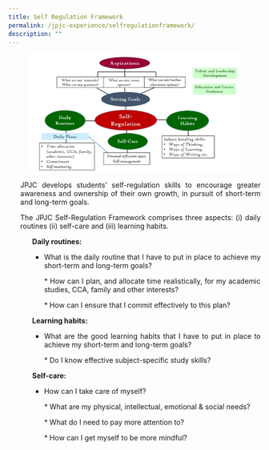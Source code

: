 ```yaml
---
title: Self Regulation Framework
permalink: /jpjc-experience/selfregulationframework/
description: ""
---
```

<figure>
<img src="https://raw.githubusercontent.com/isomerpages/moe-jpjc/staging/images/JPJC%20Experience/Self%20Regulation%20Framework/self%20regulation%20framework.jpg">
</figure>
	
<div align=justify>
<p> <style>ol.a{list-style-type: upper-alpha;}</style>
<ol class="a">
<p>JPJC develops students’ self-regulation skills to encourage greater awareness and ownership of their own growth, in pursuit of short-term and long-term goals. </p>

<p>The JPJC Self-Regulation Framework comprises three aspects: (i) daily routines (ii) self-care and (iii) learning habits.
</p>

<p><strong><ul>Daily routines:</strong>

*   What is the daily routine that I have to put in place to achieve my short-term and long-term goals?</P>
	<p>*   How can I plan, and allocate time realistically, for my academic studies, CCA, family and other interests? </p>
   	<p>*   How can I ensure that I commit effectively to this plan?</p>
	
<P><strong>Learning habits:</strong>

*   What are the good learning habits that I have to put in place to achieve my short-term and long-term goals?</P>
    <p>*   Do I know effective subject-specific study skills?</P>
	
<p><strong>Self-care:</strong>

*   How can I take care of myself?
    
	<p>*   What are my physical, intellectual, emotional & social needs? </P>
    <p>*   What do I need to pay more attention to?</P>
    <p>	*   How can I get myself to be more mindful?</p>
 
 </div>